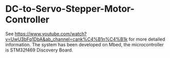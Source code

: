 # DC-to-Servo-Stepper-Motor-Controller
See https://www.youtube.com/watch?v=UwU3bFq1DbA&ab_channel=cank%C4%B1n%C4%B1k for more detailed information.
The system has been developed on Mbed, the microcontroller is STM32f469 Discovery Board.
